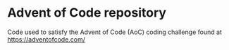 # Advent of Code repository

Code used to satisfy the Advent of Code (AoC) coding challenge found at https://adventofcode.com/
